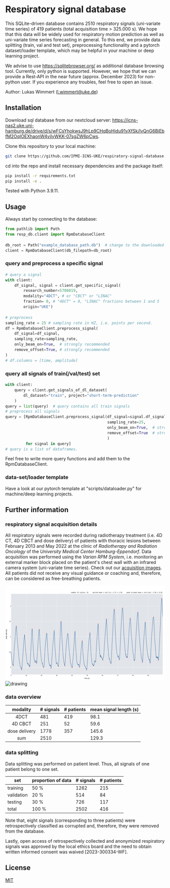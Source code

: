 # Respiratory signal database
This SQLite-driven database contains  2510 respiratory signals (uni-variate time series)  of 419 patients  (total acquisition time > 325.000 s).
We hope that this data will be widely used for respiratory motion prediction as well as uni-variate time series forecasting in general. 
To this end, we provide data splitting (train, val and test set), preprocessing functionality and a pytorch dataset/loader template, which may be helpful in your machine or deep learning project.

We advise to use https://sqlitebrowser.org/ as additional database browsing tool.
Currently, only python is supported. However, we hope that we can provide a Rest-API in the near future (approx. December 2023) for non-python user.
If you experience any troubles, feel free to open an issue.


Author: Lukas Wimmert ([l.wimmert@uke.de](mailto:author_email))



## Installation
Download sql database from our nextcloud server:
https://icns-nas2.uke.uni-hamburg.de/drive/d/s/wFCsYhokwsJ9hLp9CHqBoHidu91yXfSk/lvQnG6BiEbfM2OqIOEXhaonW4vilyWKK-07sgZW6pCws.



Clone this repository to your local machine:
```bash
git clone https://github.com/IPMI-ICNS-UKE/respiratory-signal-database.git
```

cd into the repo and install necessary dependencies and the package itself:
```bash
pip install -r requirements.txt
pip install -e .
```
Tested with Python 3.9.11.

## Usage
Always start by connecting to the database:

```python
from pathlib import Path
from resp_db.client import RpmDatabaseClient

db_root = Path("example_database_path.db")  # change to the downloaded db-file
client = RpmDatabaseClient(db_filepath=db_root)
```

### query and preprocess a specific signal
```python
# query a signal
with client:
    df_signal, signal = client.get_specific_signal(
        research_number=5708019,
        modality="4DCT", # or "CBCT" or "LINAC"
        fraction= 0, # "4DCT" = 0, "LINAC" fractions between 1 and 5
        origin="UKE")

# preprocess 
sampling_rate = 25 # sampling rate in HZ, i.e. points per second.
df = RpmDatabaseClient.preprocess_signal(  
    df_signal=df_signal,
    sampling_rate=sampling_rate,
    only_beam_on=True,  # strongly recommended
    remove_offset=True, # strongly recommended
)
# df.columns = [time, amplitude]
```

### query all signals of train(/val/test) set
```python
with client:
    query = client.get_signals_of_dl_dataset(
        dl_dataset="train", project="short-term-prediction"
    )
query = list(query)  # query contains all train signals
# preprocess all signals 
query = [RpmDatabaseClient.preprocess_signal(df_signal=signal.df_signal,
                                             sampling_rate=25,
                                             only_beam_on=True,  # strongly recommended
                                             remove_offset=True  # strongly recommended
                                             )
         for signal in query]
# query is a list of dataframes. 

```
Feel free to write more query functions and add them to the RpmDatabaseClient. 
###  data-set/loader template
Have a look at our pytorch template at "scripts/dataloader.py" for machine/deep learning projects.

## Further information
### respiratory signal acquisition details
All respiratory signals were recorded during radiotherapy treatment (i.e. 4D CT, 4D CBCT and dose delivery) of patients with thoracic lesions between February 2013 and May 2022 at the clinic of _Radiotherapy and Radiation Oncology_ of the _University Medical Center Hamburg-Eppendorf_.
Data acquisition was performed using the _Varian RPM System_, i.e. monitoring an external marker block placed on the patient's chest wall with an infrared camera system (uni-variate time series). Check out our [acquisition images](acquisition_setup_images).
All patients did not receive any visual guidance or coaching and, therefore, can be considered as free-breathing patients.


<img src="acquisition_setup_images/example_signal.png" alt="drawing" style="width:600px;"/>  <img src="acquisition_setup_images/acquisition_setup.png" alt="drawing" style="width:390px;"/>



### data overview

|     modality  | # signals | # patients | mean signal length (s) | 
|:-------------:|-----------|------------|------------------------|
|     4DCT      | 481       | 419        | 98.1                   |              
|    4D CBCT    | 251       | 52         | 59.6                   |              
| dose delivery | 1778      | 357        | 145.6                  |             
|      sum      | 2510      |            | 129.3                  |   


### data splitting
Data splitting was performed on patient level. Thus, all signals of one patient belong to one set.


| set        | proportion of data    | # signals | # patients |
|------------|-----------------------|-----------|------------|
| training   | 50 %                  | 1262      | 215        |
| validation | 20 %                  | 514       | 84         |
| testing    | 30 %                  | 726       | 117        |
| total      | 100 %                 | 2502      | 416        |

Note that, eight signals (corresponding to three patients) were retrospectively classified as corrupted and, therefore, they were removed from the database. 

Lastly, open access of retrospectively collected and anonymized respiratory signals was approved by the local ethics board and the need to obtain written informed consent was waived [2023-300334-WF].

###

## License
[MIT](https://choosealicense.com/licenses/mit/)